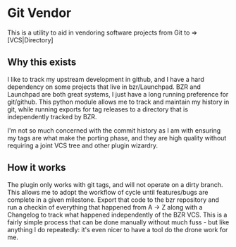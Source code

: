 # Git Vendor

This is a utility to aid in vendoring software projects from Git to => [VCS|Directory]

## Why this exists

I like to track my upstream development in github, and I have a hard dependency on some projects that live in bzr/Launchpad. BZR and Launchpad are both great systems, I just have a long running preference for git/github. This python module allows me to track and maintain my history in git, while running exports for tag releases to a directory that is independently tracked by BZR.

I'm not so much concerned with the commit history as I am with ensuring my tags are what make the porting phase, and they are high quality without requiring a joint VCS tree and other plugin wizardry.

## How it works

The plugin only works with git tags, and will not operate on a dirty branch. This allows me to adopt the workflow of cycle until features/bugs are complete in a given milestone. Export that code to the bzr repository and run a checkin of everything that happened from A -> Z along with a Changelog to track what happened independently of the BZR VCS.  This is a fairly simple process that can be done manually without much fuss - but like anything I do repeatedly: it's even nicer to have a tool do the drone work for me.



